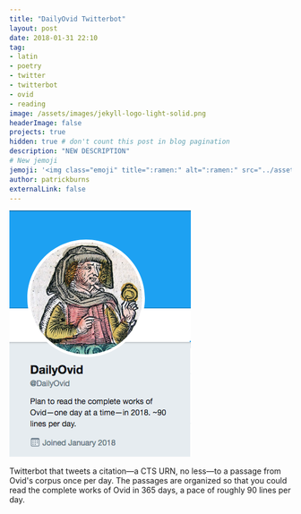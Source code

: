 ```yaml
---
title: "DailyOvid Twitterbot"
layout: post
date: 2018-01-31 22:10
tag:
- latin
- poetry
- twitter
- twitterbot
- ovid
- reading
image: /assets/images/jekyll-logo-light-solid.png
headerImage: false
projects: true
hidden: true # don't count this post in blog pagination
description: "NEW DESCRIPTION"
# New jemoji
jemoji: '<img class="emoji" title=":ramen:" alt=":ramen:" src="../assets/images/paper-icon.png" height="20" width="20" align="absmiddle">'
author: patrickburns
externalLink: false
---
```

[![Screenshot](../assets/images/dailyovid.png)](https://twitter.com/dailyovid)

Twitterbot that tweets a citation—a CTS URN, no less—to a passage from Ovid's corpus once per day. The passages are organized so that you could read the complete works of Ovid in 365 days, a pace of roughly 90 lines per day.
